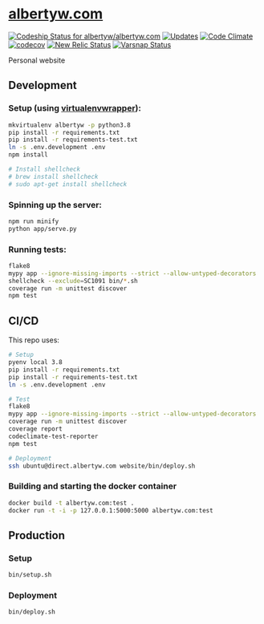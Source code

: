 [albertyw.com](https://www.albertyw.com)
========================================

[![Codeship Status for albertyw/albertyw.com](https://codeship.com/projects/74d1ec30-ba55-0133-5935-025ac38368ea/status?branch=master)](https://codeship.com/projects/135665)
[![Updates](https://pyup.io/repos/github/albertyw/albertyw.com/shield.svg)](https://pyup.io/repos/github/albertyw/albertyw.com/)
[![Code Climate](https://codeclimate.com/github/albertyw/albertyw.com/badges/gpa.svg)](https://codeclimate.com/github/albertyw/albertyw.com)
[![codecov](https://codecov.io/gh/albertyw/albertyw.com/branch/master/graph/badge.svg)](https://codecov.io/gh/albertyw/albertyw.com)
[![New Relic Status](https://img.shields.io/badge/New%20Relic-Monitored-blue.svg)](https://rpm.newrelic.com/accounts/565493/applications/)
[![Varsnap Status](https://www.varsnap.com/project/6bf37bef-44a3-4c93-947b-47a21f2d3f3a/varsnap_badge.svg)](https://www.varsnap.com/project/6bf37bef-44a3-4c93-947b-47a21f2d3f3a/)

Personal website

Development
-----------

### Setup (using [virtualenvwrapper](https://virtualenvwrapper.readthedocs.io/en/latest/)):

```bash
mkvirtualenv albertyw -p python3.8
pip install -r requirements.txt
pip install -r requirements-test.txt
ln -s .env.development .env
npm install

# Install shellcheck
# brew install shellcheck
# sudo apt-get install shellcheck
```

### Spinning up the server:

```bash
npm run minify
python app/serve.py
```

### Running tests:
```bash
flake8
mypy app --ignore-missing-imports --strict --allow-untyped-decorators
shellcheck --exclude=SC1091 bin/*.sh
coverage run -m unittest discover
npm test
```

CI/CD
-----

This repo uses:

```bash
# Setup
pyenv local 3.8
pip install -r requirements.txt
pip install -r requirements-test.txt
ln -s .env.development .env

# Test
flake8
mypy app --ignore-missing-imports --strict --allow-untyped-decorators
coverage run -m unittest discover
coverage report
codeclimate-test-reporter
npm test

# Deployment
ssh ubuntu@direct.albertyw.com website/bin/deploy.sh
```

### Building and starting the docker container

```bash
docker build -t albertyw.com:test .
docker run -t -i -p 127.0.0.1:5000:5000 albertyw.com:test
```

Production
----------

### Setup

```bash
bin/setup.sh
```

### Deployment

```bash
bin/deploy.sh
```
